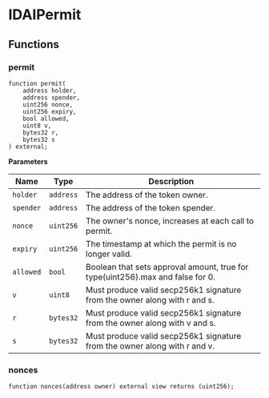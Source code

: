 # IDAIPermit

## Functions
### permit


```solidity
function permit(
    address holder,
    address spender,
    uint256 nonce,
    uint256 expiry,
    bool allowed,
    uint8 v,
    bytes32 r,
    bytes32 s
) external;
```
**Parameters**

|Name|Type|Description|
|----|----|-----------|
|`holder`|`address`|The address of the token owner.|
|`spender`|`address`|The address of the token spender.|
|`nonce`|`uint256`|The owner's nonce, increases at each call to permit.|
|`expiry`|`uint256`|The timestamp at which the permit is no longer valid.|
|`allowed`|`bool`|Boolean that sets approval amount, true for type(uint256).max and false for 0.|
|`v`|`uint8`|Must produce valid secp256k1 signature from the owner along with r and s.|
|`r`|`bytes32`|Must produce valid secp256k1 signature from the owner along with v and s.|
|`s`|`bytes32`|Must produce valid secp256k1 signature from the owner along with r and v.|


### nonces


```solidity
function nonces(address owner) external view returns (uint256);
```

